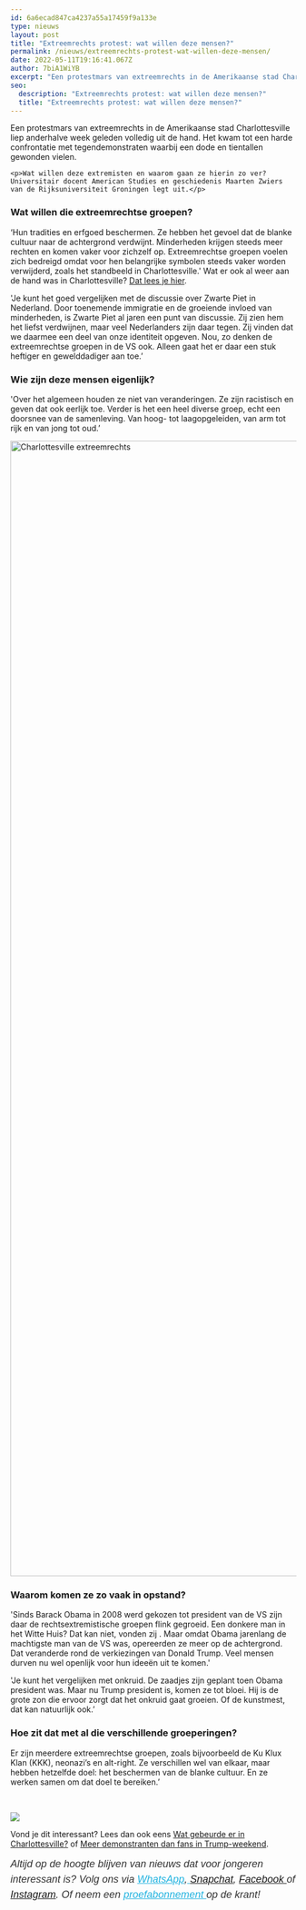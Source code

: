 ```yaml
---
id: 6a6ecad847ca4237a55a17459f9a133e
type: nieuws
layout: post
title: "Extreemrechts protest: wat willen deze mensen?"
permalink: /nieuws/extreemrechts-protest-wat-willen-deze-mensen/
date: 2022-05-11T19:16:41.067Z
author: 7biA1WiYB
excerpt: "Een protestmars van extreemrechts in de Amerikaanse stad Charlottesville liep anderhalve week geleden volledig uit de hand. Het kwam tot een harde confrontatie met tegendemonstraten waarbij een dode en tientallen gewonden vielen.   "
seo:
  description: "Extreemrechts protest: wat willen deze mensen?"
  title: "Extreemrechts protest: wat willen deze mensen?"
---
```

Een protestmars van extreemrechts in de Amerikaanse stad Charlottesville liep anderhalve week geleden volledig uit de hand. Het kwam tot een harde confrontatie met tegendemonstraten waarbij een dode en tientallen gewonden vielen.   

    <p>Wat willen deze extremisten en waarom gaan ze hierin zo ver? Universitair docent American Studies en geschiedenis Maarten Zwiers van de Rijksuniversiteit Groningen legt uit.</p>
<h3>Wat willen die extreemrechtse groepen?</h3>
<p>‘Hun tradities en erfgoed beschermen. Ze hebben het gevoel dat de blanke cultuur naar de achtergrond verdwijnt. Minderheden krijgen steeds meer rechten en komen vaker voor zichzelf op. Extreemrechtse groepen voelen zich bedreigd omdat voor hen belangrijke symbolen steeds vaker worden verwijderd, zoals het standbeeld in Charlottesville.' Wat er ook al weer aan de hand was in Charlottesville? <a href="https://7dagen.netlify.app/nieuws/wat-was-er-aan-de-hand-charlottesville">Dat lees je hier</a>.</p>
<p>'Je kunt het goed vergelijken met de discussie over Zwarte Piet in Nederland. Door toenemende immigratie en de groeiende invloed van minderheden, is Zwarte Piet al jaren een punt van discussie. Zij zien hem het liefst verdwijnen, maar veel Nederlanders zijn daar tegen. Zij vinden dat we daarmee een deel van onze identiteit opgeven. Nou, zo denken de extreemrechtse groepen in de VS ook. Alleen gaat het er daar een stuk heftiger en gewelddadiger aan toe.’</p>
<h3>Wie zijn deze mensen eigenlijk?</h3>
<p>'Over het algemeen houden ze niet van veranderingen. Ze zijn racistisch en geven dat ook eerlijk toe. Verder is het een heel diverse groep, echt een doorsnee van de samenleving. Van hoog- tot laagopgeleiden, van arm tot rijk en van jong tot oud.’</p>
<p><div class="media media-element-container media-default"><div id="file-418817" class="file file-image file-image-jpeg">

        
  
  <div class="content">
    <img alt="Charlottesville extreemrechts" title="Foto: AFP" height="2000" width="3000" class="media-element file-default" data-delta="1" src="https://7dagen.netlify.app/sites/default/files/ANP-52702601%20%281%29.jpg">  </div>

  
</div>
</div>
<h3>Waarom komen ze zo vaak in opstand?</h3>
<p>'Sinds Barack Obama in 2008 werd gekozen tot president van de VS zijn daar de rechtsextremistische groepen flink gegroeid. Een donkere man in het Witte Huis? Dat kan niet, vonden zij . Maar omdat Obama jarenlang de machtigste man van de VS was, opereerden ze meer op de achtergrond. Dat veranderde rond de verkiezingen van Donald Trump. Veel mensen durven nu wel openlijk voor hun ideeën uit te komen.'</p>
<p>'Je kunt het vergelijken met onkruid. De zaadjes zijn geplant toen Obama president was. Maar nu Trump president is, komen ze tot bloei. Hij is de grote zon die ervoor zorgt dat het onkruid gaat groeien. Of de kunstmest, dat kan natuurlijk ook.’</p>
<h3>Hoe zit dat met al die verschillende groeperingen?</h3>
<p>Er zijn meerdere extreemrechtse groepen, zoals bijvoorbeeld de Ku Klux Klan (KKK), neonazi’s en alt-right. Ze verschillen wel van elkaar, maar hebben hetzelfde doel: het beschermen van de blanke cultuur. En ze werken samen om dat doel te bereiken.’</p>
<p> </p>
<div class="kader">
<p><img class="kaderafbeelding" src="https://7dagen.netlify.app/sites/default/files/ff.png"></p>
<p>Vond je dit interessant? Lees dan ook eens <a href="https://7dagen.netlify.app/nieuws/wat-gebeurde-er-charlottesville">Wat gebeurde er in Charlottesville?</a> of <a href="https://7dagen.netlify.app/nieuws/meer-demonstranten-dan-fans-trump-weekend">Meer demonstranten dan fans in Trump-weekend</a>.</p>
<p><em style="box-sizing: inherit; color: rgb(51, 51, 51); font-family: &quot;PT Sans&quot;, sans-serif; font-size: 18px; line-height: 27px;">Altijd op de hoogte blijven van nieuws dat voor jongeren interessant is? Volg ons via </em><em style="box-sizing: inherit; color: rgb(34, 179, 224); transition: color 0.3s ease; font-family: &quot;PT Sans&quot;, sans-serif; font-size: 18px; line-height: 27px;"><a href="https://7dagen.netlify.app/whatsapp" style="box-sizing: inherit; color: rgb(34, 179, 224); transition: color 0.3s ease; font-family: &quot;PT Sans&quot;, sans-serif; font-size: 18px; line-height: 27px;">WhatsApp</a></em><em style="box-sizing: inherit; color: rgb(51, 51, 51); font-family: &quot;PT Sans&quot;, sans-serif; font-size: 18px; line-height: 27px;">,</em><em style="box-sizing: inherit; color: rgb(34, 179, 224); transition: color 0.3s ease; font-family: &quot;PT Sans&quot;, sans-serif; font-size: 18px; line-height: 27px;"><a href="https://7dagen.netlify.app/whatsapp" style="box-sizing: inherit; color: rgb(34, 179, 224); transition: color 0.3s ease; font-family: &quot;PT Sans&quot;, sans-serif; font-size: 18px; line-height: 27px;"> </a></em><em style="box-sizing: inherit; color: rgb(51, 51, 51); font-family: &quot;PT Sans&quot;, sans-serif; font-size: 18px; line-height: 27px;"><a href="https://www.snapchat.com/add/sevendaysnl">Snapchat</a>, <a href="https://www.facebook.com/7Daysnl?ref=bookmarks">Facebook </a>of <a href="https://instagram.com/7DAysnl/">Instagram</a>. Of </em><em style="box-sizing: inherit; color: rgb(51, 51, 51); font-family: &quot;PT Sans&quot;, sans-serif; font-size: 18px; line-height: 27px;">neem een </em><a href="https://abonneren.sevendays.nl/abonneren/abonnementen/ae/artikel" style="box-sizing: inherit; color: rgb(34, 179, 224); transition: color 0.3s ease; font-family: &quot;PT Sans&quot;, sans-serif; font-size: 18px; line-height: 27px;"><em style="box-sizing: inherit;">proefabonnement </em></a><em style="box-sizing: inherit; color: rgb(51, 51, 51); font-family: &quot;PT Sans&quot;, sans-serif; font-size: 18px; line-height: 27px;">op de krant!</em></p>
</div>
  
